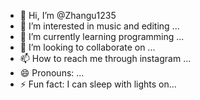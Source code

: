 - 👋 Hi, I’m @Zhangu1235
- 👀 I’m interested in music and editing ...
- 🌱 I’m currently learning programming ...
- 💞️ I’m looking to collaborate on ...
- 📫 How to reach me through instagram ...
- 😄 Pronouns: ...
- ⚡ Fun fact: I can sleep with lights on...

<!---
Zhangu1235/Zhangu1235 is a ✨ special ✨ repository because its `README.md` (this file) appears on your GitHub profile.
You can click the Preview link to take a look at your changes.
--->
